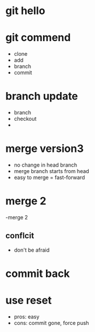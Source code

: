 # git hello

# git commend
- clone
- add
- branch
- commit

# branch update
- branch
- checkout
- 

# merge version3
- no change in head branch
- merge branch starts from head
- easy to merge = fast-forward

# merge 2
-merge 2

## conflcit
- don't be afraid

# commit back

# use reset
- pros: easy
- cons: commit gone, force push
